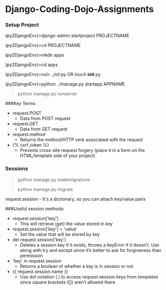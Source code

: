 # Django-Coding-Dojo-Assignments

### Setup Project

(py2DjangoEnv)>django-admin startproject PROJECTNAME

(py2DjangoEnv)>cd PROJECTNAME

(py2DjangoEnv)>mkdir apps

(py2DjangoEnv)>cd apps

(py2DjangoEnv)>nul> __init_.py OR touch __init__.py

(py2DjangoEnv)>python ../manage.py startapp APPNAME

> python manage.py runserver

###Key Terms
* request.POST
  * Data from POST request
* request.GET
  * Data from GET request
* request.method
  * Returns the method/HTTP verb associated with the request
* {% csrf_token %}
  * Prevents cross-site request forgery (place it in a form on the HTML/template side of your project)
  
### Sessions
> python manage.py makemigrations

> python manage.py migrate

request.session - It's a dictionary, so you can attach key/value pairs

###Useful session methods:
* request.session['key']
  * This will retrieve (get) the value stored in key
* request.session['key'] = 'value'
  * Set the value that will be stored by key
* del request.session['key']
  * Deletes a session key if it exists, throws a keyError if it doesn’t. Use along with try and except since it’s better to ask for forgiveness than permission
* 'key' in request.session
  * Returns a boolean of whether a key is in session or not
* {{ request.session.name }}
  * Use dot notation (.) to access request.session keys from templates since square brackets ([]) aren’t allowed there

